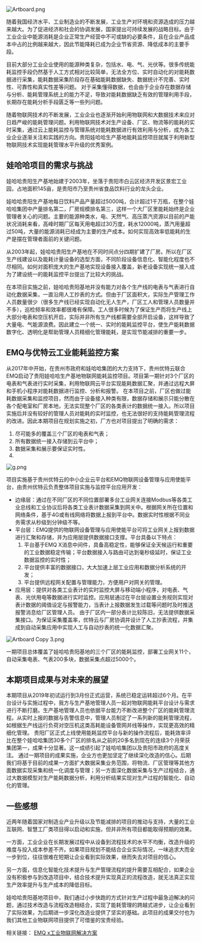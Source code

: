 ![Artboard.png](https://static.emqx.net/images/616aafea3962ed084ee831400e895409.png)

随着我国经济水平、工业制造业的不断发展，工业生产对环境和资源造成的压力越来越大。为了促进经济和社会的协调发展，国家提出可持续发展的战略目标。由于工业企业中能源消耗是企业正常生产经营中不可或缺的必要条件，且在企业产品成本中占的比例越来越大，因此节能降耗已成为企业节省资源、降低成本的主要手段。

目前大部分工业企业使用的能源种类复杂，包括水、电、气、光伏等。很多传统能耗监控手段仍然基于人工方式相对比较简单，无法全方位、实时自动化的对能耗数据进行采集，能耗数据采集阶段存在基础能耗数据缺失、数据统计不完善、实时性、可靠性和真实性差等问题。 对于采集懂得数据，也会由于企业存在数据存储与分析、能耗管理系统上的能力不足，导致对能耗数据缺乏有效的管理利用手段，长期存在能耗分析手段匮乏等一些列问题。

随着物联网技术的不断发展，工业企业也逐渐开始利用物联网和大数据技术来应对日趋严峻的能耗管理问题。利用物联网技术对生产设备、厂区、物流等的能耗的实时采集，通过云上能耗监控与管理系统对能耗数据进行有效利用与分析，成为各工业企业逐渐关注和实践的方向。贵阳娃哈哈生产基地能耗监控项目就属于利用新型物联网技术实现能耗管理水平升级的优秀案例。

## 娃哈哈项目的需求与挑战

娃哈哈贵阳生产基地始建于2003年，坐落于贵阳市白云区经济开发区景宏工业园，占地面积145亩，是贵阳市乃至贵州省食品饮料行业的龙头企业。

娃哈哈贵阳生产基地每日饮料产品产量超过5000吨，合计超过1千万瓶，在整个娃哈哈集团中产量排名第二，厂房规模排名第三，这样一个大厂区里能耗始终是企业管理者关心的问题。主要的能源种类水，电、天然气、高压蒸汽资源以目前的产能状况消耗来看，高峰时期厂区每天用电超过30万度，耗水12000吨，蒸汽用量超过50吨，大量的能源消耗已经成为主要的生产成本。如何实现高效率低能耗的生产是摆在管理者面前的关键问题。

从2003年起，娃哈哈贵阳生产基地在不同时间点分四期扩建了厂房。所以在厂区生产线建设以及能耗计量设备的选型方面，不同阶段设备信息化、智能化程度也不尽相同。如何对面积庞大的生产基地实现设备接入覆盖，新老设备实现统一接入成为了建设统一的能耗监控平台提出了比较大的挑战。

在本项目实施之前，娃哈哈贵阳基地并没有能力对各个生产线的电表与气表进行自动化数据采集，一直沿用人工抄表的方式。但由于厂区面积大，实际生产管理工作人员数量很少（很多生产线已经实现自动化无人生产，厂区工人和管理人员数量并不多），巡检频率和效率都很难有保障。工人很多时候为了保证生产而将生产线上大部分电表和空压机开启，实际并非所有生产线都需要全部开启设备，这样导致了大量电、气能源浪费。因此建立一个统一、实时的能耗监控平台，使生产能耗数据数字化、透明化是帮助管理人员精细化管理能耗，是实现节能减排的重要一步。

## EMQ与优特云工业能耗监控方案

从2017年中开始，在贵州市政府和娃哈哈集团的大力支持下，贵州优特云联合EMQ启动了贵阳娃哈哈生产基地物联网能耗监控项目。项目第一期针对3个厂区的电表和气表进行实时采集，利用物联网云平台实现能耗数据汇聚，并通过远程大屏和手机小程序对能耗数据进行监控、分析和报警。
在本项目之前，厂区也做过能耗数据采集和监控项目，然而由于设备接入种类有限，数据存储和展示只能分散在各个配电室和厂房本地，无法实现整个厂区的各类表计的数据统一接入。所以项目实施后并没有较好的管理人员对能耗的实时监控，也无法很好的支持能耗管理流程的改进。因此本期项目在规划实施之初，厂方也对项目提出了明确的需求：

1. 尽可能多的覆盖三个厂区的电表和气表；
2. 所有数据统一接入存储到云平台中；
3. 数据采集和展示要保证实时性。
4. 
![g.png](https://static.emqx.net/images/555ba6a124127ad1949cadfbef42230d.png)

项目实施基于贵州优特云的中小企业云平台和EMQ物联网设备管理与应用使能平台，由贵州优特云负责整体项目实施与监控平台应用开发：

- 边缘层：通过在不同厂区的不同位置部署多台工业网关连接Modbus等各类工业总线和工业协议后将各类工业表计数据采集到网关中。根据网关所在位置和网络条件，基于4G或有线网络将数据上报到平台中。数据实时性根据不同业务需求从秒级到分钟级不等。
- 平台层：EMQ提供的物联网设备管理与应用使能平台可将工业网关上报到数据进行汇聚和存储，并为应用层提供数据接口支撑。平台具备以下特点：
  1. 平台基于EMQ X消息中间件，具备高稳定性，能够保证全天候运行和重要的工业数据稳定传输；平台数据接入与路由可达到毫秒级延时，保证工业数据监控的实时性；
  2. 平台提供丰富的数据接口，大大加速上层工业应用和数据分析系统的开发；
  3. 平台提供远程网关配置与管理能力，方便用户对网关的管理。
- 应用层：提供对各类工业表计的实时监控大屏与移动端小程序，对电表、气表、光伏用电等数据进行实时监控。应用层通过在平台层设置业务规则实现对表计数据的阈值设定与报警能力，当表计上报数据发生过载等问题时及时推送报警消息给厂区管理人员。
  由于厂区内一部分表计比较陈旧，无法提供数据采集接口。为保证采集覆盖率，优特云与厂房协调并设计了人工抄表流程，并集成到自动采集应用中实现人工与自动抄表的统一化数据汇聚。

![Artboard Copy 3.png](https://static.emqx.net/images/7319f39f88438133e06b2f9a250a22c3.png)

 一期项目总体覆盖了娃哈哈贵阳基地的三个厂区的能耗监控，部署工业网关11个，自动采集电表、气表200多块，数据采集点超过5000个。

## 本期项目成果与对未来的展望

本期项目从2019年初试运行到3月份正式运营，系统已稳定运转超过6个月。在平台设计与实施过程中，我方与生产基地管理人员一起对物联网能耗平台设计与需求进行不断打磨。生产基地管理人员也依据平台能力不断改进整个厂区的能耗管理流程。从实时上报的数据与告警信息中，管理人员制定了一系列新的能耗管理流程，如根据生产线运行负荷对空压机这类高耗能设备管网并线等操作，实现更高效的精细化管理。
贵阳厂区正式上线使用能耗监控平台与新的操作流程后，能耗效率评比在整个娃哈哈集团30多个厂区的排名从之前的20多名到现在的连续3个月荣获集团第一，成果十分显著。这一成绩引起了娃哈哈集团以及贵阳市政府的高度关注。
通过一期项目的成果实施，企业方也更加坚定了继续深化改造的信心。后期我们将基于目前的成果一方面扩大数据采集业务范围，将物流、厂区管理等其他方面数据实现采集和统一化调度与管理；另一方面深化数据采集与生产过程结合，通过大数据模型对生产能耗数据分析，利用分析结果实现对生产过程的智能化、自动化的管理。

## 一些感想


近两年随着国家对制造业产业升级以及节能减排的项目的推动与支持，大量的工业互联网、智慧工厂类项目得以启动和实施，但并非所有项目都能取得预期的效果。

一方面，工业企业在长期发展过程中从设备到流程技术的水平不均衡，改造升级的难度与投入成本参差不齐。如果项目规划不能结合企业实际情况，一味追求大而全一步到位，往往很难在短期让企业看到实际效果，继而失去对项目的信心。

另一方面，信息化智能化技术提升与生产管理流程的提升需要互相配合，如果企业没有积极参与到改造项目中，结合技术提升实现真正的流程改造，就无法真正实现生产效率提升与生产成本的降低目标。

娃哈哈贵阳基地项目中，我们通过小步快跑的方式针对生产过程中最急迫解决的问题，通过技术改造与流程改造相结合，实现了能耗管理的跨越式进步，让企业看到了实际效果，为后期进一步深化改造业提供了坚实的基础。此项目的成果交付也为我们其他工业物联网项目提供了可借鉴的宝贵经验。


相关链接： [EMQ x工业物联网解决方案](https://mp.weixin.qq.com/s?__biz=Mzg3NjAyMjM0NQ==&mid=2247484013&idx=1&sn=ef9dc3bc5ed66cf3b71880faa4acafa1&chksm=cf39dd4bf84e545db54177b856789bb344e0c4eb28d0125c015499afd43a3bcec1b7265691bb&token=964914743&lang=zh_CN#rd)




